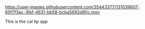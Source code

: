 

https://user-images.githubusercontent.com/35443377/131039607-60f7f3ec-3fef-4631-bb58-bcba5692d60c.mov

This is the cal tip app
